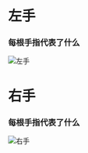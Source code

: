 # 左手

### 每根手指代表了什么

![左手](http://img.lynchj.com/a3eae15acdbd4773b60d6853e9d28ab7.png)

# 右手

### 每根手指代表了什么

![右手](http://img.lynchj.com/e559963cd8df406eaea94488c3c21a11.png)
